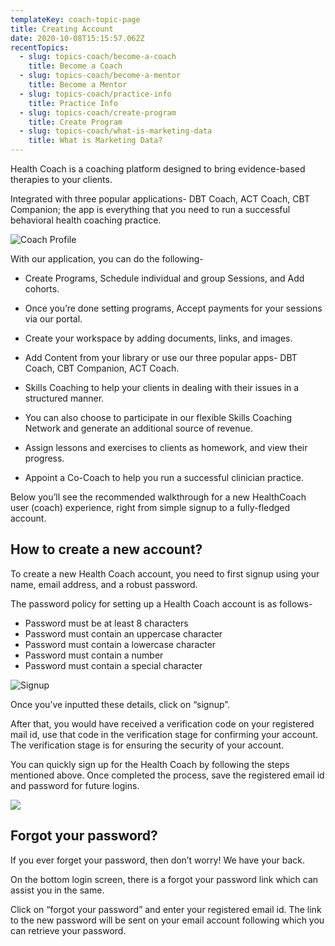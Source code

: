 ```yaml
---
templateKey: coach-topic-page
title: Creating Account
date: 2020-10-08T15:15:57.062Z
recentTopics:
  - slug: topics-coach/become-a-coach
    title: Become a Coach
  - slug: topics-coach/become-a-mentor
    title: Become a Mentor
  - slug: topics-coach/practice-info
    title: Practice Info
  - slug: topics-coach/create-program
    title: Create Program
  - slug: topics-coach/what-is-marketing-data
    title: What is Marketing Data?
---
```

Health Coach is a coaching platform designed to bring evidence-based therapies to your clients.

Integrated with three popular applications- DBT Coach, ACT Coach, CBT Companion; the app is everything that you need to run a successful behavioral health coaching practice. 

![Coach Profile](/img/coach-profile-i.png "Coach Profile")

With our application, you can do the following-

* Create Programs, Schedule individual and group Sessions, and Add cohorts. 



* Once you’re done setting programs, Accept payments for your sessions via our portal. 



* Create your workspace by adding documents, links, and images.



* Add Content from your library or use our three popular apps- DBT Coach, CBT Companion, ACT Coach. 



* Skills Coaching to help your clients in dealing with their issues in a structured manner. 



* You can also choose to participate in our flexible Skills Coaching Network and generate an additional source of revenue. 



* Assign lessons and exercises to clients as homework, and view their progress.



* Appoint a Co-Coach to help you run a successful clinician practice. 

Below you’ll see the recommended walkthrough for a new HealthCoach user (coach) experience, right from simple signup to a fully-fledged account.

## How to create a new account?

To create a new Health Coach account, you need to first signup using your name, email address, and a robust password. 

The password policy for setting up a Health Coach account is as follows-

* Password must be at least 8 characters
* Password must contain an uppercase character
* Password must contain a lowercase character
* Password must contain a number
* Password must contain a special character

![Signup](/img/signup-i.png "Signup")

Once you’ve inputted these details, click on “signup”. 

After that, you would have received a verification code on your registered mail id, use that code in the verification stage for confirming your account. The verification stage is for ensuring the security of your account. 

You can quickly sign up for the Health Coach by following the steps mentioned above. Once completed the process, save the registered email id and password for future logins.

![](/img/login-i.png)

## Forgot your password?

If you ever forget your password, then don’t worry! We have your back. 

On the bottom login screen, there is a forgot your password link which can assist you in the same.

Click on “forgot your password” and enter your registered email id. The link to the new password will be sent on your email account following which you can retrieve your password.
